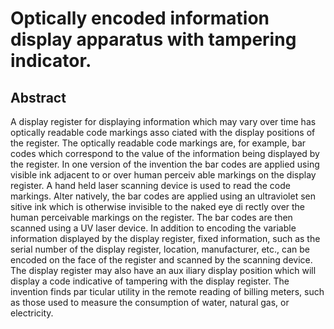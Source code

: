 # Optically encoded information display apparatus with tampering indicator.

## Abstract
A display register for displaying information which may vary over time has optically readable code markings asso ciated with the display positions of the register. The optically readable code markings are, for example, bar codes which correspond to the value of the information being displayed by the register. In one version of the invention the bar codes are applied using visible ink adjacent to or over human perceiv able markings on the display register. A hand held laser scanning device is used to read the code markings. Alter natively, the bar codes are applied using an ultraviolet sen sitive ink which is otherwise invisible to the naked eye di rectly over the human perceivable markings on the register. The bar codes are then scanned using a UV laser device. In addition to encoding the variable information displayed by the display register, fixed information, such as the serial number of the display register, location, manufacturer, etc., can be encoded on the face of the register and scanned by the scanning device. The display register may also have an aux iliary display position which will display a code indicative of tampering with the display register. The invention finds par ticular utility in the remote reading of billing meters, such as those used to measure the consumption of water, natural gas, or electricity.